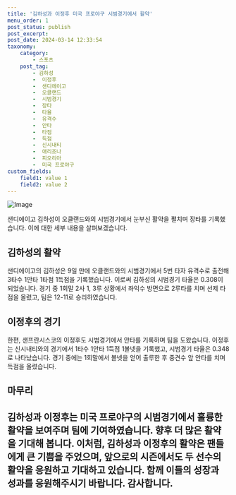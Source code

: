 ```yaml
---
title: '김하성과 이정후 미국 프로야구 시범경기에서 활약'
menu_order: 1
post_status: publish
post_excerpt: 
post_date: 2024-03-14 12:33:54
taxonomy:
    category:
        - 스포츠
    post_tag:
        - 김하성
        -  이정후
        -  샌디에이고
        -  오클랜드
        -  시범경기
        -  장타
        -  타율
        -  유격수
        -  안타
        -  타점
        -  득점
        -  신시내티
        -  애리조나
        -  피오리아
        -  미국 프로야구
custom_fields:
    field1: value 1
    field2: value 2
---
```


![Image](https://imgnews.pstatic.net/image/417/2024/03/14/0000988674_001_20240314092801451.jpg?type=w647)

샌디에이고 김하성이 오클랜드와의 시범경기에서 눈부신 활약을 펼치며 장타를 기록했습니다. 이에 대한 세부 내용을 살펴보겠습니다.
## 김하성의 활약
샌디에이고의 김하성은 9일 만에 오클랜드와의 시범경기에서 5번 타자 유격수로 출전해 3타수 1안타 1타점 1득점을 기록했습니다. 이로써 김하성의 시범경기 타율은 0.308이 되었습니다. 경기 중 1회말 2사 1, 3루 상황에서 좌익수 방면으로 2루타를 치며 선제 타점을 올렸고, 팀은 12-11로 승리하였습니다.
## 이정후의 경기
한편, 샌프란시스코의 이정후도 시범경기에서 안타를 기록하며 팀을 도왔습니다. 이정후는 신시내티와의 경기에서 1타수 1안타 1득점 1볼넷을 기록했고, 시범경기 타율은 0.348로 나타났습니다. 경기 중에는 1회말에서 볼넷을 얻어 출루한 후 중견수 앞 안타를 치며 득점을 올렸습니다.
## 마무리
김하성과 이정후는 미국 프로야구의 시범경기에서 훌륭한 활약을 보여주며 팀에 기여하였습니다. 향후 더 많은 활약을 기대해 봅니다.
이처럼, 김하성과 이정후의 활약은 팬들에게 큰 기쁨을 주었으며, 앞으로의 시즌에서도 두 선수의 활약을 응원하고 기대하고 있습니다. 함께 이들의 성장과 성과를 응원해주시기 바랍니다. 감사합니다.
---

